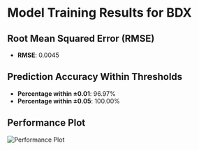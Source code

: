 # Model Training Results for BDX

## Root Mean Squared Error (RMSE)
- **RMSE**: 0.0045

## Prediction Accuracy Within Thresholds
- **Percentage within ±0.01**: 96.97%
- **Percentage within ±0.05**: 100.00%

## Performance Plot
![Performance Plot](../imgs/BDX.png)
